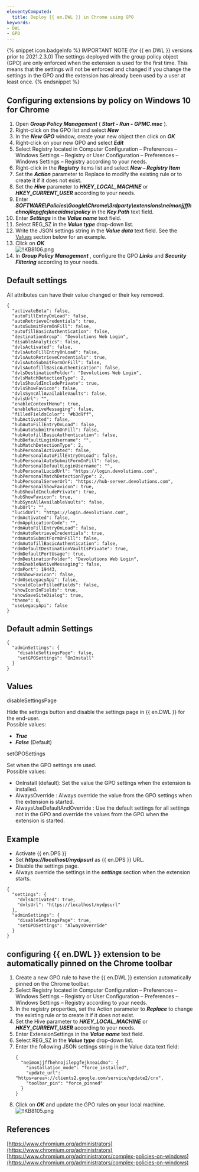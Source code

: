 ```yaml
---
eleventyComputed:
  title: Deploy {{ en.DWL }} in Chrome using GPO
keywords:
- DWL
- GPO
---
```


{% snippet icon.badgeInfo %}
IMPORTANT NOTE (for {{ en.DWL }} versions prior to 2021.2.3.0)
The settings deployed with the group policy object (GPO) are only enforced when the extension is used for the first time. This means that the settings will not be enforced and changed if you change the settings in the GPO and the extension has already been used by a user at least once.
{% endsnippet %}

## Configuring extensions by policy on Windows 10 for Chrome

1. Open ***Group Policy Management*** ( ***Start - Run - GPMC.msc*** ).
1. Right-click on the GPO list and select ***New***
1. In the ***New GPO*** window, create your new object then click on ***OK***
1. Right-click on your new GPO and select ***Edit***
1. Select Registry located in Computer Configuration – Preferences – Windows Settings – Registry or User Configuration – Preferences – Windows Settings – Registry according to your needs.
1. Right-click in the ***Registry*** items list and select ***New – Registry Item***
1. Set the ***Action*** parameter to Replace to modify the existing rule or to create it if it does not exist.
1. Set the ***Hive*** parameter to ***HKEY_LOCAL_MACHINE*** or ***HKEY_CURRENT_USER*** according to your needs.
1. Enter ***SOFTWARE\Policies\Google\Chrome\3rdparty\extensions\neimonjjffhehnojilepgfejkneaidmo\policy*** in the ***Key Path*** text field.
1. Enter ***Settings*** in the ***Value name*** text field.
1. Select REG_SZ in the ***Value type*** drop-down list.
1. Write the JSON settings string in the ***Value data*** text field. See the <a href="#values">Values</a> section below for an example.
1. Click on ***OK***  
![!!KB8106.png](/img/en/kb/KB8106.png)
1. In ***Group Policy Management*** , configure the GPO ***Links*** and ***Security Filtering*** according to your needs.

## Default settings

All attributes can have their value changed or their key removed.

```
{
  "activateBeta": false,
  "autoFillEntryOnLoad": false,
  "autoRetrieveCredentials": true,
  "autoSubmitFormOnFill": false,
  "autofillBasicAuthentication": false,
  "destinationGroup": "Devolutions Web Login",
  "disableAnalytics": false,
  "dvlsActivated": false,
  "dvlsAutoFillEntryOnLoad": false,
  "dvlsAutoRetrieveCredentials": true,
  "dvlsAutoSubmitFormOnFill": false,
  "dvlsAutofillBasicAuthentication": false,
  "dvlsDestinationFolder": "Devolutions Web Login",
  "dvlsMatchDetectionType": 2,
  "dvlsShouldIncludePrivate": true,
  "dvlsShowFavicon": false,
  "dvlsSyncAllAvailableVaults": false,
  "dvlsUrl": "",
  "enableContextMenu": true,
  "enableNativeMessaging": false,
  "filledFieldsColor": "#b3d9ff",
  "hubActivated": false,
  "hubAutoFillEntryOnLoad": false,
  "hubAutoSubmitFormOnFill": false,
  "hubAutofillBasicAuthentication": false,
  "hubDefaultLoginUsername": "",
  "hubMatchDetectionType": 2,
  "hubPersonalActivated": false,
  "hubPersonalAutoFillEntryOnLoad": false,
  "hubPersonalAutoSubmitFormOnFill": false,
  "hubPersonalDefaultLoginUsername": "",
  "hubPersonalLucidUrl": "https://login.devolutions.com",
  "hubPersonalMatchDetectionType": 2,
  "hubPersonalServerUrl": "https://hub-server.devolutions.com",
  "hubPersonalShowFavicon": true,
  "hubShouldIncludePrivate": true,
  "hubShowFavicon": true,
  "hubSyncAllAvailableVaults": false,
  "hubUrl": "",
  "lucidUrl": "https://login.devolutions.com",
  "rdmActivated": false,
  "rdmApplicationCode": "",
  "rdmAutoFillEntryOnLoad": false,
  "rdmAutoRetrieveCredentials": true,
  "rdmAutoSubmitFormOnFill": false,
  "rdmAutofillBasicAuthentication": false,
  "rdmDefaultDestinationVaultIsPrivate": true,
  "rdmDefaultPortUsage": true,
  "rdmDestinationFolder": "Devolutions Web Login",
  "rdmEnableNativeMessaging": false,
  "rdmPort": 19443,
  "rdmShowFavicon": false,
  "rdmUseLegacyApi": false,
  "shouldColorFilledFields": false,
  "showIconInFields": true,
  "showSaveSiteDialog": true,
  "theme": 0,
  "useLegacyApi": false
}
```

## Default admin Settings

```
{
  "adminSettings": {
    "disableSettingsPage": false,
    "setGPOSettings": "OnInstall"
  }
}
```

## Values
<a name="values"></a>

disableSettingsPage

Hide the settings button and disable the settings page in {{ en.DWL }} for the end-user.  
Possible values:

- ***True***
- ***False*** (Default)

setGPOSettings

Set when the GPO settings are used.  
Possible values:

- OnInstall (default): Set the value the GPO settings when the extension is installed.
- AlwaysOverride : Always override the value from the GPO settings when the extension is started.
- AlwaysUseDefaultAndOverride : Use the default settings for all settings not in the GPO and override the values from the GPO when the extension is started.

## Example

- Activate {{ en.DPS }}
- Set ***https<area>://localhost/mydpsurl*** as {{ en.DPS }} URL.
- Disable the settings page.
- Always override the settings in the ***settings*** section when the extension starts.

```
{
  "settings": {
    "dvlsActivated": true,
    "dvlsUrl": "https://localhost/mydpsurl"
  },
  "adminSettings": {
    "disableSettingsPage": true,
    "setGPOSettings": "AlwaysOverride"
  }
}
```

## configuring {{ en.DWL }} extension to be automatically pinned on the Chrome toolbar

1. Create a new GPO rule to have the {{ en.DWL }} extension automatically pinned on the Chrome toolbar.
1. Select Registry located in Computer Configuration – Preferences – Windows Settings – Registry or User Configuration – Preferences – Windows Settings – Registry according to your needs.
1. In the registry properties, set the Action parameter to ***Replace*** to change the existing rule or to create it if it does not exist.
1. Set the Hive parameter to ***HKEY_LOCAL_MACHINE*** or ***HKEY_CURRENT_USER*** according to your needs.
1. Enter ExtensionSettings in the ***Value name*** text field.
1. Select REG_SZ in the ***Value type*** drop-down list.
1. Enter the following JSON settings string in the Value data text field:
   ```
   {
     "neimonjjffhehnojilepgfejkneaidmo": {
       "installation_mode": "force_installed",
       "update_url": "https<area>://clients2.google.com/service/update2/crx",
       "toolbar_pin": "force_pinned"
     }
   }
   ```
1. Click on ***OK*** and update the GPO rules on your local machine.  
![!!KB8105.png](/img/en/kb/KB8105.png)

## References

[https://www.chromium.org/administrators](https://www.chromium.org/administrators)  
[https://www.chromium.org/administrators/complex-policies-on-windows](https://www.chromium.org/administrators/complex-policies-on-windows)
